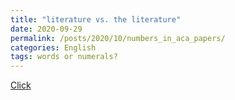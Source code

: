 ```yaml
---
title: "literature vs. the literature"
date: 2020-09-29
permalink: /posts/2020/10/numbers_in_aca_papers/
categories: English
tags: words or numerals?
--- 
```


[Click](https://proofreadmyessay.co.uk/writing-tips/1-two-or-iii-how-to-format-numbers-in-academic-writing/)

